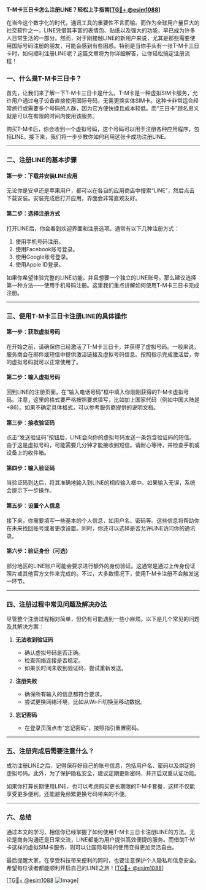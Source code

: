 **T-M卡三日卡怎么注册LINE？轻松上手指南[[TG💪+ @esim1088](https://t.me/s/esim1088)]**

在当今这个数字化的时代，通讯工具的重要性不言而喻。而作为全球用户量巨大的社交软件之一，LINE凭借其丰富的表情包、贴纸以及强大的功能，早已成为许多人日常生活的一部分。然而，对于刚接触LINE的新用户来说，尤其是那些需要使用国际号码注册的朋友，可能会感到有些困惑。特别是当你手头有一张T-M卡三日卡时，如何顺利注册LINE呢？这篇文章将为你详细解答，让你轻松搞定注册流程！

### 一、什么是T-M卡三日卡？

首先，让我们来了解一下T-M卡三日卡是什么。T-M卡是一种虚拟SIM卡服务，允许用户通过电子设备直接使用国际号码，无需更换实体SIM卡。这种卡非常适合经常旅行或需要多个号码的人群，因为它方便快捷且成本较低。而“三日卡”顾名思义就是可以在有限的时间内使用该服务。

购买T-M卡后，你会收到一个虚拟号码，这个号码可以用于注册各种应用程序，包括LINE。接下来，我们将一步步教你如何利用这张卡成功注册LINE。

---

### 二、注册LINE的基本步骤

#### 第一步：下载并安装LINE应用

无论你是安卓还是苹果用户，都可以在各自的应用商店中搜索“LINE”，然后点击下载安装。安装完成后打开应用，界面会非常直观友好。

#### 第二步：选择注册方式

打开LINE后，你会看到欢迎界面和注册选项。通常有以下几种注册方式：
1. 使用手机号码注册。
2. 使用Facebook账号登录。
3. 使用Google账号登录。
4. 使用Apple ID登录。

如果你希望体验完整的LINE功能，并且想要一个独立的LINE账号，那么建议选择第一种方法——使用手机号码注册。这里我们重点讲解如何使用T-M卡三日卡完成注册。

---

### 三、使用T-M卡三日卡注册LINE的具体操作

#### 第一步：获取虚拟号码

在开始之前，请确保你已经激活了T-M卡三日卡，并获得了虚拟号码。一般来说，服务商会在邮件或短信中提供激活链接及虚拟号码信息。按照指示完成激活后，你的虚拟号码就可以正常使用了。

#### 第二步：输入虚拟号码

回到LINE的注册页面，在“输入电话号码”框中填入你刚刚获得的T-M卡虚拟号码。注意，这里的格式要严格按照要求填写，比如加上国家代码（例如中国大陆是+86）。如果不确定具体格式，可以参考服务商提供的说明文档。

#### 第三步：接收验证码

点击“发送验证码”按钮后，LINE会向你的虚拟号码发送一条包含验证码的短信。由于这是虚拟号码，可能需要几分钟才能接收到短信。请耐心等待，并检查手机或设备上的收件箱。

#### 第四步：输入验证码

当验证码到达后，将其准确地输入到LINE的相应输入框中。如果输入无误，系统会提示下一步操作。

#### 第五步：设置个人信息

接下来，你需要填写一些基本的个人信息，如用户名、密码等。这些信息将帮助你在未来找回账号或者更改设置。同时，你还可以选择是否允许LINE访问你的通讯录。

#### 第六步：验证身份（可选）

部分地区的LINE账户可能会要求进行额外的身份验证。这通常是通过上传身份证照片或其他官方文件来完成的。不过，大多数情况下，使用T-M卡注册不会触发这一环节。

---

### 四、注册过程中常见问题及解决办法

尽管整个注册过程相对简单，但仍有可能遇到一些小麻烦。以下是几个常见的问题及其解决方案：

1. **无法收到验证码**
   - 确认虚拟号码是否正确。
   - 检查网络连接是否稳定。
   - 如果长时间未收到验证码，尝试重新发送。

2. **注册失败**
   - 确保所有输入的信息都符合要求。
   - 尝试更换网络环境，比如从Wi-Fi切换至移动数据。

3. **忘记密码**
   - 在登录页面点击“忘记密码”，按照指引重置密码。

---

### 五、注册完成后需要注意什么？

成功注册LINE之后，记得保存好自己的账号信息，包括用户名、密码以及绑定的虚拟号码。此外，为了保护隐私安全，建议定期更新密码，并开启双重认证功能。

如果你打算长期使用LINE，也可以考虑购买更长期限的T-M卡套餐，这样不仅能享受更多便利，还能避免频繁更换号码带来的不便。

---

### 六、总结

通过本文的学习，相信你已经掌握了如何使用T-M卡三日卡注册LINE的方法。无论是商务沟通还是日常交流，LINE都能为用户提供高效便捷的服务。而借助T-M卡这样的虚拟SIM卡服务，则可以让国际号码的使用变得更加灵活自由。

最后提醒大家，在享受科技带来便利的同时，也要注意保护个人隐私和信息安全。希望每位读者都能顺利开启自己的LINE之旅！[[TG💪+ @esim1088](https://t.me/s/esim1088)]

[[TG💪+ @esim1088](https://t.me/s/esim1088) ![Image](https://i.postimg.cc/4NQfJmqS/Snipaste-2025-05-13-00-14-12.png)]